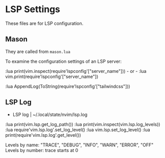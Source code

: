 # LSP Settings

These files are for LSP configuration.

## Mason 

They are called from `mason.lua`

To examine the configuration settings of an LSP server:

:lua print(vim.inspect(require'lspconfig'["server_name"]))
    - or - 
:lua vim.print(require'lspconfig'["server_name"])

:lua AppendLog(ToString(require'lspconfig'["tailwindcss"])) 

## LSP Log 

- LSP log | ~/.local/state/nvim/lsp.log

:lua print(vim.lsp.get_log_path())
:lua print(vim.inspect(vim.lsp.log_levels))
:lua require'vim.lsp.log'.set_log_level(<level>)
:lua vim.lsp.set_log_level(<level>)
:lua print(require'vim.lsp.log'.get_level())

Levels by name: "TRACE", "DEBUG", "INFO", "WARN", "ERROR", "OFF"
Levels by number: trace starts at 0


